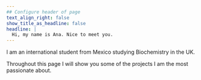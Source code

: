 ```yaml
---
## Configure header of page
text_align_right: false
show_title_as_headline: false
headline: |
  Hi, my name is Ana. Nice to meet you.
---
```


<!-- this is a subheadline -->
I am an international student from Mexico studying Biochemistry in the UK. 

Throughout this page I will show you some of the projects I am the most passionate about. 